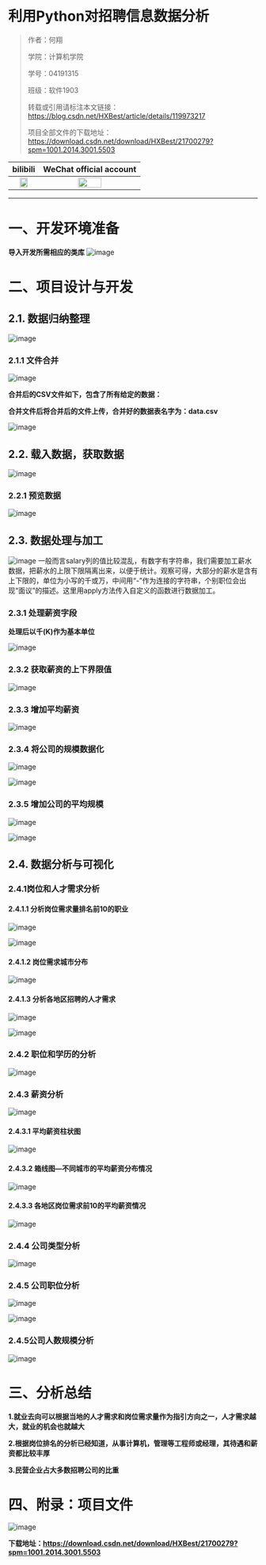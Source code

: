 # 利用Python对招聘信息数据分析

> 作者：何翔 				 
>
> 学院：计算机学院
>
> 学号：04191315		
>
>  班级：软件1903
>
> 转载或引用请标注本文链接： https://blog.csdn.net/HXBest/article/details/119973217
>
> 项目全部文件的下载地址：https://download.csdn.net/download/HXBest/21700279?spm=1001.2014.3001.5503
>
|                           bilibili                           |                   WeChat official account                    |
| :----------------------------------------------------------: | :----------------------------------------------------------: |
| <img width="60%" src="https://img-blog.csdnimg.cn/img_convert/96321ca49ce798da3095c0cb4c2bcafa.png"> | <img width="50%" src="https://img-blog.csdnimg.cn/img_convert/4488f9f9de1c18bb21c82f5657598d0d.png"> |

---



# 一、开发环境准备

**导入开发所需相应的类库**
![image](https://img-blog.csdnimg.cn/img_convert/e021ab9dee8666b6ecbddc3ebb7555a2.png)

# 二、项目设计与开发

## 2.1. 数据归纳整理

![image](https://img-blog.csdnimg.cn/img_convert/00b7eaebeb579959e99fad9dcb877786.png)

### 2.1.1 文件合并

![image](https://img-blog.csdnimg.cn/img_convert/d2c2494e862e07146a91d8910a04d14d.png)

**合并后的CSV文件如下，包含了所有给定的数据：**

**合并文件后将合并后的文件上传，合并好的数据表名字为：data.csv**

![image](https://img-blog.csdnimg.cn/img_convert/457b44bc0555ffe1d41dd532e0beb4f1.png)

## 2.2.  载入数据，获取数据

![image](https://img-blog.csdnimg.cn/img_convert/6255dc2db0cbe3ee850a6ab5e9dce58e.png)

### 2.2.1 预览数据

![image](https://img-blog.csdnimg.cn/img_convert/ddfcc50338eb3c77fd45ecfb06d11daa.png)

## 2.3. 数据处理与加工

![image](https://img-blog.csdnimg.cn/img_convert/b33242cfd0fb8c96e24c31f27d0fb375.png)
一般而言salary列的值比较混乱，有数字有字符串，我们需要加工薪水数据，把薪水的上限下限隔离出来，以便于统计。观察可得，大部分的薪水是含有上下限的，单位为小写的千或万，中间用“-”作为连接的字符串，个别职位会出现“面议”的描述。这里用apply方法传入自定义的函数进行数据加工。


### 2.3.1 处理薪资字段

**处理后以千(K)作为基本单位**

![image](https://img-blog.csdnimg.cn/img_convert/5a794c3a3dddab9240d01bf53a8a650d.png)

### 2.3.2 获取薪资的上下界限值

![image](https://img-blog.csdnimg.cn/img_convert/d7ce2f2f957a569caf435591c157c682.png)

### 2.3.3 增加平均薪资

![image](https://img-blog.csdnimg.cn/img_convert/6d64101abbdf47e2cd8b128f55936675.png)

### 2.3.4 将公司的规模数据化

![image](https://img-blog.csdnimg.cn/img_convert/0919943c51444aef4fe5732c68706e5a.png)

![image](https://img-blog.csdnimg.cn/img_convert/dd8315b553b6ff8991fb80f1bc6758a1.png)

### 2.3.5 增加公司的平均规模

![image](https://img-blog.csdnimg.cn/img_convert/17219d253a6939dd35b14a24c78ff73f.png)

![image](https://img-blog.csdnimg.cn/img_convert/1cca35f6e1b7079dc1fbc456542484f9.png)

## 2.4. 数据分析与可视化

### 2.4.1岗位和人才需求分析

#### 2.4.1.1 分析岗位需求量排名前10的职业

![image](https://img-blog.csdnimg.cn/img_convert/0472af9d2bc96fcba58f02f4d62800ef.png)

![image](https://img-blog.csdnimg.cn/img_convert/b263ac751b1ec8206cc3fce7b1ba6885.png)

#### 2.4.1.2 岗位需求城市分布

![image](https://img-blog.csdnimg.cn/img_convert/183949c6d9168823adb94cd2969e706a.png)

#### 2.4.1.3 分析各地区招聘的人才需求

![image](https://img-blog.csdnimg.cn/img_convert/bb00e811b4e1ca6c0e938ca57f45c0aa.png)

![image](https://img-blog.csdnimg.cn/img_convert/900c9fe7013d0d761d86da7ccac55fd3.png)

### 2.4.2 职位和学历的分析

![image](https://img-blog.csdnimg.cn/img_convert/bcbec1c0d526fac2e2c8f6f66fca4116.png)

### 2.4.3 薪资分析

![image](https://img-blog.csdnimg.cn/img_convert/2a2a5cb5e87327e97174dd963652c1ce.png)

#### 2.4.3.1 平均薪资柱状图

![image](https://img-blog.csdnimg.cn/img_convert/fe71cef5453aa007fd5233231f1597c4.png)

#### 2.4.3.2 箱线图—不同城市的平均薪资分布情况

![image](https://img-blog.csdnimg.cn/img_convert/205106306194393fc83a18573be2f8a5.png)

#### 2.4.3.3 各地区岗位需求前10的平均薪资情况

![image](https://img-blog.csdnimg.cn/img_convert/d9c75f042282885f00d073ace360404b.png)

### 2.4.4 公司类型分析

![image](https://img-blog.csdnimg.cn/img_convert/ab49bd879b597a3399aad9f15a6a6677.png)

### 2.4.5 公司职位分析

![image](https://img-blog.csdnimg.cn/img_convert/9813e3b0839cdbc34db78fba05330dd4.png)

![image](https://img-blog.csdnimg.cn/img_convert/c53dbb4470f4321b5d94140437258094.png)

### 2.4.5公司人数规模分析

![image](https://img-blog.csdnimg.cn/img_convert/4e76854d4ec86c33981f1a3d0d550cd1.png)

# 三、分析总结

**1.就业去向可以根据当地的人才需求和岗位需求量作为指引方向之一，人才需求越大，就业的机会也就越大**

**2.根据岗位排名的分析已经知道，从事计算机，管理等工程师或经理，其待遇和薪资都比较丰厚**

**3.民营企业占大多数招聘公司的比重**

# 四、附录：项目文件

![image](https://img-blog.csdnimg.cn/img_convert/13296f22f09d3585ca76e878171f341e.png)

**下载地址：https://download.csdn.net/download/HXBest/21700279?spm=1001.2014.3001.5503**

